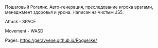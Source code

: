Пошаговый Рогалик. Авто-генерация, преследование игрока врагами,
менеджмент здоровья и урона. Написан на чистым JS5.

Attack - SPACE

Movement - WASD

Pages: https://geravvene.github.io/Roguelike/
